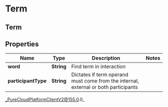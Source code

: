 # Term

## Term

## Properties

|Name | Type | Description | Notes|
|------------ | ------------- | ------------- | -------------|
| **word** | **String** | Find term in interaction | |
| **participantType** | **String** | Dictates if term operand must come from the internal, external or both participants | |



_PureCloudPlatformClientV2@155.0.0_
